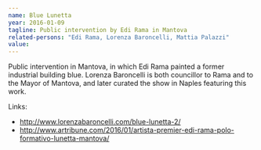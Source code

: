 ```yaml
---
name: Blue Lunetta
year: 2016-01-09
tagline: Public intervention by Edi Rama in Mantova
related-persons: "Edi Rama, Lorenza Baroncelli, Mattia Palazzi"
value:
---
```


Public intervention in Mantova, in which Edi Rama painted a former industrial building blue. Lorenza Baroncelli is both councillor to Rama and to the Mayor of Mantova, and later curated the show in Naples featuring this work.

Links:
* <http://www.lorenzabaroncelli.com/blue-lunetta-2/>
* <http://www.artribune.com/2016/01/artista-premier-edi-rama-polo-formativo-lunetta-mantova/>

